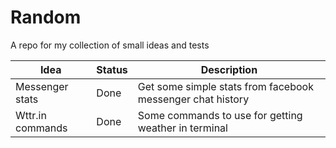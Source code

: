 # Random

A repo for my collection of small ideas and tests

Idea | Status | Description
-- | -- | --
Messenger stats | Done | Get some simple stats from facebook messenger chat history
Wttr.in commands | Done | Some commands to use for getting weather in terminal
